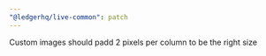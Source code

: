 ```yaml
---
"@ledgerhq/live-common": patch
---
```


Custom images should padd 2 pixels per column to be the right size
